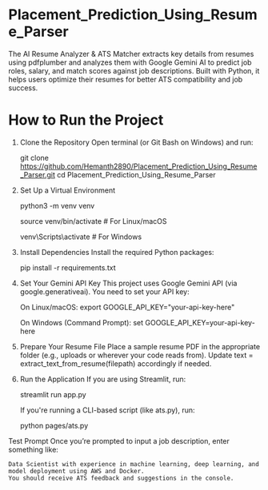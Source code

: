 # Placement_Prediction_Using_Resume_Parser
The AI Resume Analyzer &amp; ATS Matcher extracts key details from resumes using pdfplumber and analyzes them with Google Gemini AI to predict job roles, salary, and match scores against job descriptions. Built with Python, it helps users optimize their resumes for better ATS compatibility and job success. 

# How to Run the Project

 1. Clone the Repository
    Open terminal (or Git Bash on Windows) and run:

    git clone https://github.com/Hemanth2890/Placement_Prediction_Using_Resume_Parser.git
    cd Placement_Prediction_Using_Resume_Parser

 2. Set Up a Virtual Environment 

    python3 -m venv venv

    source venv/bin/activate        # For Linux/macOS

    venv\Scripts\activate           # For Windows

 4. Install Dependencies
    Install the required Python packages:

    pip install -r requirements.txt

 5. Set Your Gemini API Key
    This project uses Google Gemini API (via google.generativeai). You need to set your API key:

    On Linux/macOS:
    export GOOGLE_API_KEY="your-api-key-here"
    
    On Windows (Command Prompt):
    set GOOGLE_API_KEY=your-api-key-here

 6. Prepare Your Resume File
    Place a sample resume PDF in the appropriate folder (e.g., uploads or wherever your code reads from).
    Update text = extract_text_from_resume(filepath) accordingly if needed.

 7. Run the Application
    If you are using Streamlit, run:
    
    streamlit run app.py
    
    If you're running a CLI-based script (like ats.py), run:
    
    python pages/ats.py

 Test Prompt
    Once you’re prompted to input a job description, enter something like:
   
    Data Scientist with experience in machine learning, deep learning, and model deployment using AWS and Docker.
    You should receive ATS feedback and suggestions in the console.
